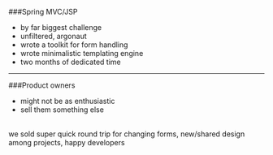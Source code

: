 ###Spring MVC/JSP

- by far biggest challenge
- unfiltered, argonaut
- wrote a toolkit for form handling
- wrote minimalistic templating engine
- two months of dedicated time

---

###Product owners

- might not be as enthusiastic
- sell them something else

<aside class="notes">
<br/>we sold super quick round trip for changing forms, new/shared design among projects, happy developers
</aside>
